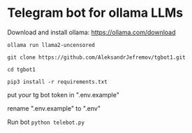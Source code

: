<h1>Telegram bot for ollama LLMs</h1>

Download and install ollama: https://ollama.com/download

`ollama run llama2-uncensored`

`git clone https://github.com/AleksandrJefremov/tgbot1.git`

`cd tgbot1`

`pip3 install -r requirements.txt`

put your tg bot token in ".env.example"

rename ".env.example" to ".env"

Run bot `python telebot.py`
